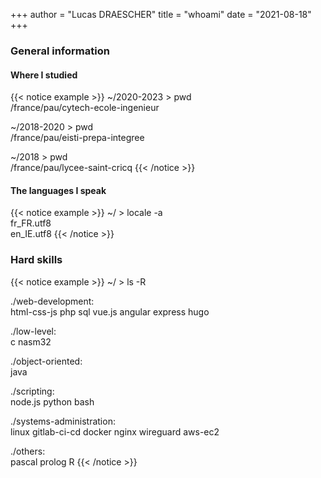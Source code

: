 +++
author = "Lucas DRAESCHER"
title = "whoami"
date = "2021-08-18"
+++

### General information

#### Where I studied
{{< notice example >}}
~/2020-2023 > pwd  
/france/pau/cytech-ecole-ingenieur

~/2018-2020 > pwd  
/france/pau/eisti-prepa-integree

~/2018 > pwd  
/france/pau/lycee-saint-cricq
{{< /notice >}}

#### The languages I speak
{{< notice example >}}
~/ > locale -a  
fr_FR.utf8  
en_IE.utf8
{{< /notice >}}

### Hard skills
{{< notice example >}}
~/ > ls -R

./web-development:  
html-css-js php sql vue.js angular express hugo

./low-level:  
c nasm32

./object-oriented:  
java

./scripting:  
node.js python bash

./systems-administration:  
linux gitlab-ci-cd docker nginx wireguard aws-ec2

./others:  
pascal prolog R
{{< /notice >}}